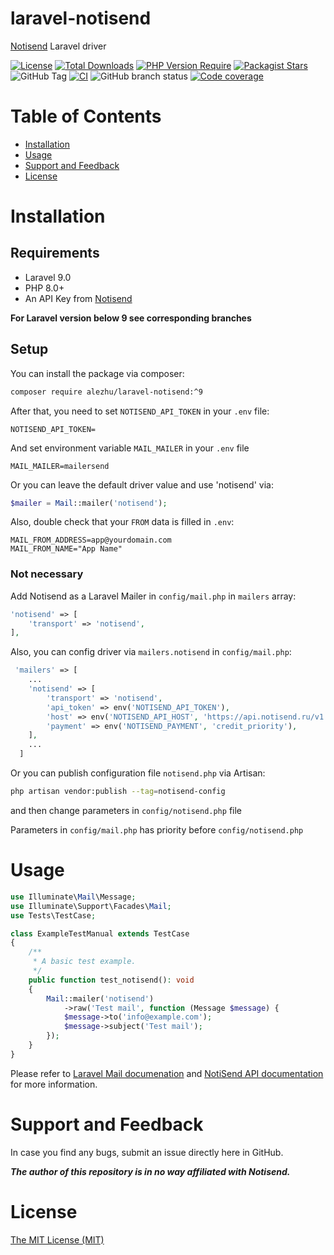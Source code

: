 # laravel-notisend

[Notisend](https://notisend.ru) Laravel driver


[![License](https://poser.pugx.org/alezhu/laravel-notisend/license)](https://packagist.org/packages/alezhu/laravel-notisend) 
[![Total Downloads](https://poser.pugx.org/alezhu/laravel-notisend/downloads)](https://packagist.org/packages/alezhu/laravel-notisend) 
[![PHP Version Require](https://poser.pugx.org/alezhu/laravel-notisend/require/php)](https://packagist.org/packages/alezhu/laravel-notisend)
[![Packagist Stars](https://img.shields.io/packagist/stars/alezhu/laravel-notisend)](https://packagist.org/packages/alezhu/laravel-notisend)
![GitHub Tag](https://img.shields.io/github/v/tag/alezhu/laravel-notisend?filter=v9.*&label=version)
[![CI](https://github.com/alezhu/laravel-notisend/actions/workflows/php.yml/badge.svg?branch=laravel-9)](https://github.com/alezhu/laravel-notisend/actions/workflows/php.yml)
![GitHub branch status](https://img.shields.io/github/checks-status/alezhu/laravel-notisend/laravel-9)
[![Code coverage](../code_coverage_bages/coverage/coverage.laravel-9.svg)](../code_coverage_bages/coverage/coverage.main.svg)

# Table of Contents

* [Installation](#installation)
* [Usage](#usage)
* [Support and Feedback](#support-and-feedback)
* [License](#license)

<a name="installation"></a>

# Installation

## Requirements

- Laravel 9.0
- PHP 8.0+
- An API Key from [Notisend](https://app.notisend.ru/mailer/automation/api/messages)

**For Laravel version below 9 see corresponding branches**

## Setup

You can install the package via composer:

```bash
composer require alezhu/laravel-notisend:^9 
```

After that, you need to set `NOTISEND_API_TOKEN` in your `.env` file:

```dotenv
NOTISEND_API_TOKEN=
```

And set environment variable `MAIL_MAILER` in your `.env` file

```dotenv
MAIL_MAILER=mailersend
```

Or you can leave the default driver value and use 'notisend' via:

```php
$mailer = Mail::mailer('notisend');
```

Also, double check that your `FROM` data is filled in `.env`:

```dotenv
MAIL_FROM_ADDRESS=app@yourdomain.com
MAIL_FROM_NAME="App Name"
```

### Not necessary

Add Notisend as a Laravel Mailer in `config/mail.php` in `mailers` array:

```php
'notisend' => [
    'transport' => 'notisend',
],
```

Also, you can config driver via `mailers.notisend` in `config/mail.php`:

```php
 'mailers' => [
    ...
    'notisend' => [
        'transport' => 'notisend',
        'api_token' => env('NOTISEND_API_TOKEN'),
        'host' => env('NOTISEND_API_HOST', 'https://api.notisend.ru/v1'),
        'payment' => env('NOTISEND_PAYMENT', 'credit_priority'),    
    ],
    ...
  ]
```

Or you can publish configuration file `notisend.php`  via Artisan:

```bash
php artisan vendor:publish --tag=notisend-config
```

and then change parameters in `config/notisend.php` file

Parameters in `config/mail.php` has priority before `config/notisend.php`

<a name="usage"></a>

# Usage

```php
use Illuminate\Mail\Message;
use Illuminate\Support\Facades\Mail;
use Tests\TestCase;

class ExampleTestManual extends TestCase
{
    /**
     * A basic test example.
     */
    public function test_notisend(): void
    {
        Mail::mailer('notisend')
            ->raw('Test mail', function (Message $message) {
            $message->to('info@example.com');
            $message->subject('Test mail');
        });
    }
}
```

Please refer to [Laravel Mail documenation](https://laravel.com/docs/9.x/mail)
and [NotiSend API documentation](https://notisend.ru/dev/email/api/) for more information.

<a name="support-and-feedback"></a>

# Support and Feedback

In case you find any bugs, submit an issue directly here in GitHub.

***The author of this repository is in no way affiliated with Notisend.***

<a name="license"></a>

# License

[The MIT License (MIT)](LICENSE.md)